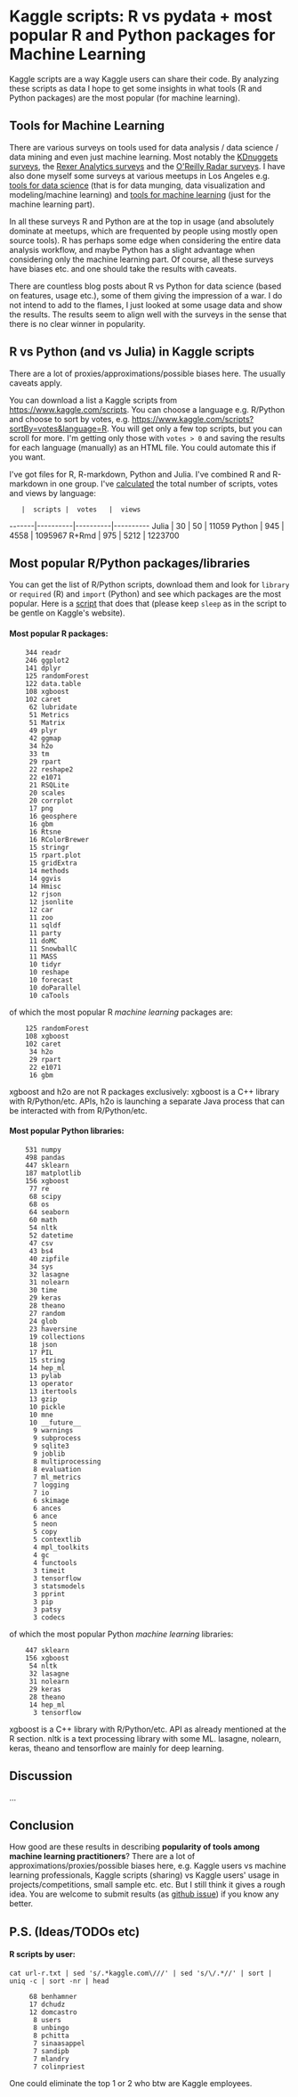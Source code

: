 
Kaggle scripts: R vs pydata + most popular R and Python packages for Machine Learning
=============================================================

Kaggle scripts are a way Kaggle users can share their code. By analyzing these scripts
as data I hope to get some insights in what tools (R and Python packages) are the most popular
(for machine learning).


## Tools for Machine Learning

There are various surveys on tools used for data analysis / data science / data mining and even just
machine learning. Most notably 
the [KDnuggets surveys](http://www.kdnuggets.com/polls/2015/analytics-data-mining-data-science-software-used.html),
the [Rexer Analytics surveys](http://www.rexeranalytics.com/Data-Miner-Survey-Results-2013.html) and
the [O'Reilly Radar surveys](http://radar.oreilly.com/2015/09/2015-data-science-salary-survey.html).
I have also done myself some surveys at various meetups in Los Angeles e.g. 
[tools for data science](http://datascience.la/data-science-toolbox-survey-results-surprise-r-and-python-win/)
(that is for data munging, data visualization and modeling/machine learning) and
[tools for machine learning](https://github.com/szilard/survey-ml-tools) (just for the machine learning part). 

In all these surveys R and Python are at the top in usage (and absolutely dominate at meetups, which are frequented 
by people using mostly open source tools). R has perhaps some edge when considering the entire data analysis
workflow, and maybe Python has a slight advantage when considering only the machine learning part.
Of course, all these surveys have biases etc. and one should take the results with caveats.

There are countless blog posts about R vs Python for data science (based on features, usage etc.), 
some of them giving the impression of a war.
I do not intend to add to the flames, I just looked at some usage data and show the results. The results seem
to align well with the surveys in the sense that there is no clear winner in popularity.


## R vs Python (and vs Julia) in Kaggle scripts

There are a lot of proxies/approximations/possible biases here. The usually caveats apply.

You can download a list a Kaggle scripts from https://www.kaggle.com/scripts. You can choose a language
e.g. R/Python and choose to sort by votes, e.g. https://www.kaggle.com/scripts?sortBy=votes&language=R.
You will get only a few top scripts, but you can scroll for more. I'm getting only those with `votes > 0`
and saving the results for each language (manually) as an HTML file. You could automate this if you want.

I've got files for R, R-markdown, Python and Julia. I've combined R and R-markdown in one group. I've
[calculated](1-RvsPy-table.sh) the total number of scripts, votes and views by language:

       |  scripts |  votes   |  views
-------|----------|----------|----------
Julia  |    30    |    50    |    11059
Python |    945   |   4558   |  1095967
R+Rmd  |    975   |   5212   |  1223700



## Most popular R/Python packages/libraries

You can get the list of R/Python scripts, download them and look for `library` or `required` (R) 
and `import` (Python) and see which packages are the most popular. Here is a 
[script](2-packages.sh) that does that (please keep `sleep` as in the script to be gentle on Kaggle's
website).


#### Most popular R packages:

```
    344 readr
    246 ggplot2
    141 dplyr
    125 randomForest
    122 data.table
    108 xgboost
    102 caret
     62 lubridate
     51 Metrics
     51 Matrix
     49 plyr
     42 ggmap
     34 h2o
     33 tm
     29 rpart
     22 reshape2
     22 e1071
     21 RSQLite
     20 scales
     20 corrplot
     17 png
     16 geosphere
     16 gbm
     16 Rtsne
     16 RColorBrewer
     15 stringr
     15 rpart.plot
     15 gridExtra
     14 methods
     14 ggvis
     14 Hmisc
     12 rjson
     12 jsonlite
     12 car
     11 zoo
     11 sqldf
     11 party
     11 doMC
     11 SnowballC
     11 MASS
     10 tidyr
     10 reshape
     10 forecast
     10 doParallel
     10 caTools
```

of which the most popular R *machine learning* packages are:

```
    125 randomForest
    108 xgboost
    102 caret
     34 h2o
     29 rpart
     22 e1071
     16 gbm
```

xgboost and h2o are not R packages exclusively: xgboost is a C++ library
with R/Python/etc. APIs, h2o is launching a separate Java process that
can be interacted with from R/Python/etc.


#### Most popular Python libraries:

```
    531 numpy
    498 pandas
    447 sklearn
    187 matplotlib
    156 xgboost
     77 re
     68 scipy
     68 os
     64 seaborn
     60 math
     54 nltk
     52 datetime
     47 csv
     43 bs4
     40 zipfile
     34 sys
     32 lasagne
     31 nolearn
     30 time
     29 keras
     28 theano
     27 random
     24 glob
     23 haversine
     19 collections
     18 json
     17 PIL
     15 string
     14 hep_ml
     13 pylab
     13 operator
     13 itertools
     13 gzip
     10 pickle
     10 mne
     10 __future__
      9 warnings
      9 subprocess
      9 sqlite3
      9 joblib
      8 multiprocessing
      8 evaluation
      7 ml_metrics
      7 logging
      7 io
      6 skimage
      6 ances
      6 ance
      5 neon
      5 copy
      5 contextlib
      4 mpl_toolkits
      4 gc
      4 functools
      3 timeit
      3 tensorflow
      3 statsmodels
      3 pprint
      3 pip
      3 patsy
      3 codecs
```

of which the most popular Python *machine learning* libraries:
```
    447 sklearn
    156 xgboost
     54 nltk
     32 lasagne
     31 nolearn
     29 keras
     28 theano
     14 hep_ml
      3 tensorflow
```

xgboost is a C++ library with R/Python/etc. API as already mentioned at the R section. 
nltk is a text processing library with some ML. lasagne, nolearn, keras, theano and 
tensorflow are mainly for deep learning.


## Discussion

...



## Conclusion

How good are these results in describing **popularity of tools among machine learning
practitioners**? There are a lot of approximations/proxies/possible biases here, e.g.
Kaggle users vs machine learning professionals, Kaggle scripts (sharing) vs 
Kaggle users' usage in projects/competitions, small sample etc. etc. But I still think it gives 
a rough idea. You are welcome to submit results 
(as [github issue](https://github.com/szilard/kaggle-scripts-R-pydata/issues))
if you know any better.



## P.S. (Ideas/TODOs etc)

#### R scripts by user:

```
cat url-r.txt | sed 's/.*kaggle.com\///' | sed 's/\/.*//' | sort | uniq -c | sort -nr | head 

     68 benhamner
     17 dchudz
     12 domcastro
      8 users
      8 unbingo
      8 pchitta
      7 sinaasappel
      7 sandipb
      7 mlandry
      7 colinpriest
```

One could eliminate the top 1 or 2 who btw are Kaggle employees.






